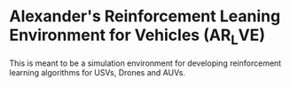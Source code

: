 # Alexander's Reinforcement Leaning Environment for Vehicles (AR<sub>L</sub>VE)

This is meant to be a simulation environment for developing reinforcement learning algorithms for USVs, 
Drones and AUVs.
